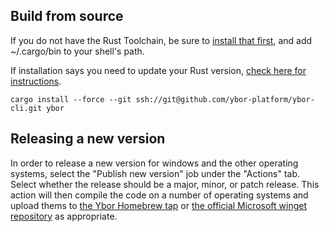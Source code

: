 ## Build from source

If you do not have the Rust Toolchain, be sure to [install that first][rust site], and add ~/.cargo/bin to your shell's path.

If installation says you need to update your Rust version, [check here for instructions][install rust].

```shell
cargo install --force --git ssh://git@github.com/ybor-platform/ybor-cli.git ybor
```

## Releasing a new version

In order to release a new version for windows and the other operating systems, select the "Publish new version" job under the "Actions" tab. Select whether the release should be a major, minor, or patch release. This action will then compile the code on a number of operating systems and upload thems to [the Ybor Homebrew tap](https://github.com/ybor-tech/homebrew-tap) or [the official Microsoft winget repository](https://github.com/microsoft/winget-pkgs) as appropriate.

[rust site]: https://rustup.rs/
[install rust]: https://www.rust-lang.org/tools/install
